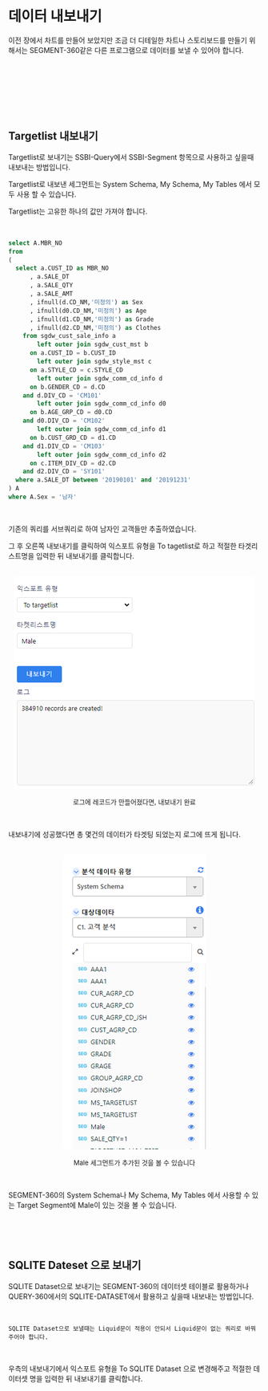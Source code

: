 
# 데이터 내보내기

이전 장에서 차트를 만들어 보았지만 조금 더 디테일한 차트나 스토리보드를 만들기 위해서는 SEGMENT-360같은 다른 프로그램으로 데이터를 보낼 수 있어야 합니다.

<br><br><br><br><br><br>

## Targetlist 내보내기

Targetlist로 보내기는 SSBI-Query에서 SSBI-Segment 항목으로 사용하고 싶을때 내보내는 방법입니다.

Targetlist로 내보낸 세그먼트는 System Schema, My Schema, My Tables 에서 모두 사용 할 수 있습니다.

Targetlist는 고유한 하나의 값만 가져야 합니다.

<br>

~~~sql
select A.MBR_NO
from
(
  select a.CUST_ID as MBR_NO
      , a.SALE_DT
      , a.SALE_QTY
      , a.SALE_AMT
      , ifnull(d.CD_NM,'미정의') as Sex
      , ifnull(d0.CD_NM,'미정의') as Age
      , ifnull(d1.CD_NM,'미정의') as Grade
      , ifnull(d2.CD_NM,'미정의') as Clothes
    from sgdw_cust_sale_info a
        left outer join sgdw_cust_mst b
      on a.CUST_ID = b.CUST_ID
        left outer join sgdw_style_mst c
      on a.STYLE_CD = c.STYLE_CD
        left outer join sgdw_comm_cd_info d
      on b.GENDER_CD = d.CD
    and d.DIV_CD = 'CM101'
        left outer join sgdw_comm_cd_info d0
      on b.AGE_GRP_CD = d0.CD
    and d0.DIV_CD = 'CM102'
        left outer join sgdw_comm_cd_info d1
      on b.CUST_GRD_CD = d1.CD
    and d1.DIV_CD = 'CM103'
        left outer join sgdw_comm_cd_info d2
      on c.ITEM_DIV_CD = d2.CD
    and d2.DIV_CD = 'SY101'
  where a.SALE_DT between '20190101' and '20191231'
) A
where A.Sex = '남자'
~~~

<br>

기존의 쿼리를 서브쿼리로 하여 남자인 고객들만 추출하였습니다.

그 후 오른쪽 내보내기를 클릭하여 익스포트 유형을 To tagetlist로 하고 적절한 타겟리스트명을 입력한 뒤 내보내기를 클릭합니다.

<br>

<center><img src="images/file3/SSBI_TARGETLIST.png" alt="SSBI_TARGETLIST"  /></center>

<p align="center"><font size="2m">로그에 레코드가 만들어졌다면, 내보내기 완료</font></p>

<br>

내보내기에 성공했다면 총 몇건의 데이터가 타겟팅 되었는지 로그에 뜨게 됩니다.

<br>

<center><img src="images/file3/QUERY_TARGETLIST.png" alt="QUERY_TARGETLIST"  /></center>

<p align="center"><font size="2m">Male 세그먼트가 추가된 것을 볼 수 있습니다</font></p>

<br>

SEGMENT-360의 System Schema나 My Schema, My Tables 에서 사용할 수 있는 Target Segment에 Male이 있는 것을 볼 수 있습니다.

<br><br><br>

## SQLITE Dateset 으로 보내기

SQLITE Dataset으로 보내기는 SEGMENT-360의 데이터셋 테이블로 활용하거나 QUERY-360에서의 SQLITE-DATASET에서 활용하고 싶을때 내보내는 방법입니다.  

<br>

```warning
SQLITE Dataset으로 보낼때는 Liquid문이 적용이 안되서 Liquid문이 없는 쿼리로 바꿔주어야 합니다.
```

<br>

우측의 내보내기에서 익스포트 유형을 To SQLITE Dataset 으로 변경해주고 적절한 데이터셋 명을 입력한 뒤 내보내기를 클릭합니다.
